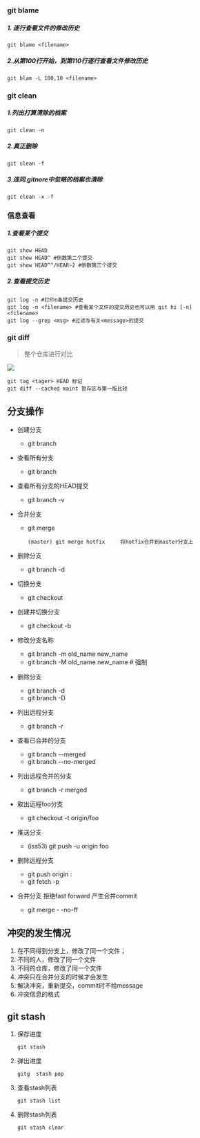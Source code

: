 ### git blame

 ##### 1. 逐行查看文件的修改历史

```git
git blame <filename>
```

##### 2.从第100行开始，到第110行逐行查看文件修改历史

```git
git blam -L 100,10 <filename>
```



### git clean

##### 1.列出打算清除的档案
```git
git clean -n
```

##### 2.真正删除

```
git clean -f
```

##### 3.连同.gitnore中忽略的档案也清除

```
git clean -x -f
```

### 信息查看

##### 1.查看某个提交

```
git show HEAD 
git show HEAD^ #倒数第二个提交
git show HEAD^^/HEAR~2 #倒数第三个提交
```

##### 2.查看提交历史

```
git log -n #打印n条提交历史
git log -n <filename> #查看某个文件的提交历史也可以用 git hi [-n] <filename>
git log --grep <msg> #过滤与有关<message>的提交
```

### git diff

> 整个仓库进行对比

![](http://md.yingxs.com/gitdiff.png)

```
git tag <tager> HEAD 标记
git diff --cached maint 暂存区与第一版比较
```



## 分支操作

* 创建分支

  * git branch  <branchname>

* 查看所有分支

  * git branch

* 查看所有分支的HEAD提交

  * git branch -v

* 合并分支

  * git merge <branchname>

    ```git
    (master) git merge hotfix     将hotfix合并到master分支上
    ```

* 删除分支

  * git branch -d <branchname>
* 切换分支

  * git checkout <branchname>
* 创建并切换分支

  * git checkout  -b <branchname>
* 修改分支名称
  * git branch -m old_name new_name
  * git branch -M old_name new_name   # 强制
* 删除分支
  * git branch -d <branchname>
  * git branch -D <branchname>
* 列出远程分支

  * git branch -r
* 查看已合并的分支
  * git branch --merged
  * git branch --no-merged
* 列出远程合并的分支

  * git branch -r merged
* 取出远程foo分支

  * git checkout -t origin/foo
* 推送分支

  * (iss53) git push -u origin foo
* 删除远程分支
  * git push origin <space>:<remote branch>
  * git fetch -p
* 合并分支 拒绝fast forward 产生合并commit

  * git merge - -no-ff

## 冲突的发生情况

1. 在不同得到分支上，修改了同一个文件；
2. 不同的人，修改了同一个文件
3. 不同的仓库，修改了同一个文件
4. 冲突只在合并分支的时候才会发生
5. 解决冲突，重新提交，commit时不给message
6. 冲突信息的格式





## git stash

1. 保存进度

   ```git
   git stash
   ```

2. 弹出进度

   ```git
   gitg  stash pop
   ```

3. 查看stash列表

   ```git
   git stash list
   ```

4. 删除stash列表

   ```
   git stash clear
   ```
